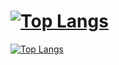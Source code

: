 # [![Top Langs](https://github-readme-stats.vercel.app/api/top-langs/?username=havenfricke)]()
[![Top Langs](https://github-readme-stats.vercel.app/api/top-langs/?username=havenfricke)](https://github.com/anuraghazra/github-readme-stats)
